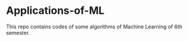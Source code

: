 # Applications-of-ML
This repo contains codes of some algorithms of Machine Learning of 6th semester.
